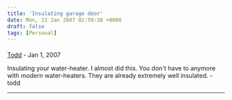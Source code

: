 ```yaml
---
title: 'Insulating garage door'
date: Mon, 22 Jan 2007 02:59:38 +0000
draft: false
tags: [Personal]
---
```



#### 
[Todd](http://www.dma.org/cgi-bin/cgiwrap/tw/toddblog "taw@pobox.com") - <time datetime="2007-01-22 21:29:40">Jan 1, 2007</time>

Insulating your water-heater. I almost did this. You don't have to anymore with modern water-heaters. They are already extremely well insulated. -todd
<hr />
